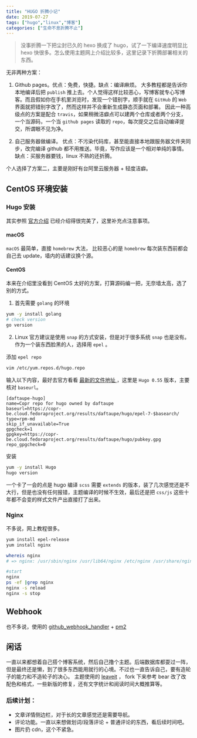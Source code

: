 ```yaml
---
title: "HUGO 折腾小记"
date: 2019-07-27 
tags: ["hugo","linux","博客"]
categories: ["生命不息折腾不止"]
---
```



> 没事折腾一下把尘封已久的 hexo 换成了 hugo，试了一下编译速度明显比 hexo 快很多。怎么使用主题网上介绍比较多，这里记录下折腾部署相关的东西。

无非两种方案：
1. Github pages。优点：免费，快捷。缺点：编译麻烦。
 大多教程都是告诉你本地编译后把 `publish` 推上去。个人觉得这样比较恶心，写博客就专心写博客。而且假如你在手机里浏览时，发现一个错别字，顺手就在 `GitHub` 的 `Web` 界面就把错别字改了，然而这样并不会重新生成静态页面和部署。
因此一种高级点的方案是配合 `travis`，如果稍微洁癖点可以建两个仓库或者两个分支，一个当源码，一个当 `github pages` 读取的 `repo`，每次提交之后自动编译提交，所谓眼不见为净。

2. 自己服务器做编译。
优点：不污染代码库，甚至能直接本地跟服务器文件夹同步，改完编译 github 都不用推送。毕竟，写作应该是一个相对单纯的事情。
缺点：买服务器要钱，linux 不熟的还折腾。

个人选择了方案二，主要是刚好有台阿里云服务器 + 轻度洁癖。

## CentOS  环境安装
### Hugo 安装
其实参照 [官方介绍](https://gohugo.io/getting-started/installing/)  已经介绍得很完美了，这里补充点注意事项。
#### macOS
 `macOS` 最简单，直接 `homebrew` 大法， 比较恶心的是 `homebrew` 每次装东西前都会自己去 update，墙内的话建议换个源。
#### CentOS
本来在介绍里没看到 CentOS 太好的方案，打算源码编一把，无奈墙太高，选了别的方式。
1. 首先需要 `golang` 的环境
```bash
yum -y install golang
# check version
go version
```

2. Linux 官方建议是使用 `snap` 的方式安装，但是对于很多系统 `snap` 也是没有。作为一个装东西脸黑的人，选择用 `epel` 。

 添加 `epel repo`

```bash
vim /etc/yum.repos.d/hugo.repo 
```

输入以下内容，最好去官方看看 [最新的文件地址 ](https://copr.fedorainfracloud.org/coprs/daftaupe/hugo/) ，这里是 `Hugo 0.55` 版本，主要核对 `baseurl`。

```
[daftaupe-hugo]
name=Copr repo for hugo owned by daftaupe
baseurl=https://copr-be.cloud.fedoraproject.org/results/daftaupe/hugo/epel-7-$basearch/
type=rpm-md
skip_if_unavailable=True
gpgcheck=1
gpgkey=https://copr-be.cloud.fedoraproject.org/results/daftaupe/hugo/pubkey.gpg
repo_gpgcheck=0
```

安装

```bash
yum -y install Hugo
hugo version
```

一个卡了一会的点是 hugo 编译 `scss` 需要 `extends` 的版本，装了几次感觉还是不大行，但是也没有任何报错，主题编译的时候不生效，最后还是把 `css/js` 这些十年都不会变的样式文件产出直接打了出来。

### Nginx

不多说，网上教程很多。

```bash
yum install epel-release
yum install nginx

whereis nginx
# => nginx: /usr/sbin/nginx /usr/lib64/nginx /etc/nginx /usr/share/nginx

#start
nginx
ps -ef |grep nginx
nginx -s reload
nginx -s stop
```

## Webhook 
也不多说，使用的 [github_webhook_handler](https://links.jianshu.com/go?to=https%3A%2F%2Fgithub.com%2Frvagg%2Fgithub-webhook-handler)  +  [pm2](https://www.npmjs.com/package/pm2) 

## 闲话
一直以来都想着自己搭个博客系统，然后自己撸个主题。后端数据库都耍过一阵，但是最终还是懒，到了很多东西能用就行的心境。不过也一直告诉自己，要有造轮子的能力和不造轮子的决心。
主题使用的  [leaveit](https://themes.gohugo.io/leaveit/) ， fork 下来参考 bear 改了改配色和格式，一些新版的修复，还有文字统计和阅读时间大概推算等。

### 后续计划：
- 文章详情侧边栏，对于长的文章感觉还是需要导航。
- 评论功能。一直以来想做划词/段落评论 + 普通评论的东西，看后续时间吧。
- 图片扔 cdn，这个不紧急。
